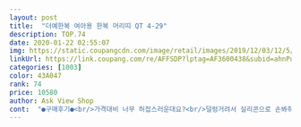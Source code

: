 ```yaml
---
layout: post 
title:  "더예한복 여아용 한복 머리띠 QT 4-29" 
description: TOP.74 
date: 2020-01-22 02:55:07 
img: https://static.coupangcdn.com/image/retail/images/2019/12/03/12/5/dba13c89-f464-4395-bfba-ea052f2a5973.jpg 
linkUrl: https://link.coupang.com/re/AFFSDP?lptag=AF3600438&subid=ahnPublicAsk&pageKey=1065658145&itemId=2012253552&vendorItemId=70012087667&traceid=V0-113-ddf7de97aa03830c 
categories: [1003] 
color: 43A047 
rank: 74 
price: 10580 
author: Ask View Shop 
cont:  "●구매후기●<br/>가격대비 너무 허접스러운대요?<br/>덜렁거려서 실리콘으로 손봐줘야겠구요.<br/><br/>배송비 없이 빠르게 물건 받을수 있어 쿠팡 애용합니다.<br/> 띠둘레 머리딴부분이 고정되있지않아 삐져나오네요.<br/> 아껴서 잘 사용해야할듯해요.<br/><br/>사진엔 고급진데 막상보니 싼티나고요.<br/><br/>에혀~~~~;;;;  또 하나 낚였네요<br/>위에 장식도 고정이 단단하게 안되있고<br/>유치원에서 한복입혀보내라해서 급하게 주문했는데 너무 예뿌네요 얌전하면서도 고급스럽기도하고 단발머리는 우리아이한테는 딱좋더라구요  추천합니다~<br/>진짜 가격대비 비추입니다.<br/><br/>" 
---
```

